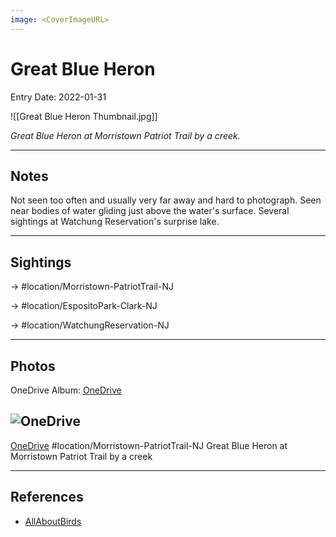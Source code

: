 ```yaml
---
image: <CoverImageURL>
---
```


# Great Blue Heron
Entry Date: 2022-01-31

![[Great Blue Heron Thumbnail.jpg]]

*Great Blue Heron at Morristown Patriot Trail by a creek.*

---------------------------------------------------------------
## Notes
Not seen too often and usually very far away and hard to photograph. Seen near bodies of water gliding just above the water's surface. Several sightings at Watchung Reservation's surprise lake.

---------------------------------------------------------------
## Sightings

-> #location/Morristown-PatriotTrail-NJ 

-> #location/EspositoPark-Clark-NJ

-> #location/WatchungReservation-NJ

---------------------------------------------------------------
## Photos
OneDrive Album: [OneDrive](https://1drv.ms/u/s!AvaIuMdCo_w-xlLSfPXFvwpXAjlu?e=pgOQJs)

## ![OneDrive](https://sat02pap001files.storage.live.com/y4mAoSBxfhUV7ZgX_QzmraQUtsvFtOasWRr3Hrbjn7z4J5t29lQCS8fwd7VEJpGS6hRguQVb6c3V3h4jOWrPKY27feTsz5CgpYnrTmu1BbeAjjNVehKlha5ePh7P58dCN-eZ0rOa3Mufm0HzMeZIIibpPqN3UqfgTHSTL4Eo0EOS8FNGyBJHtnrUkTH-NOCViil?encodeFailures=1&width=1339&height=893)
[OneDrive](https://1drv.ms/u/s!AvaIuMdCo_w-xlWE8Zcc7XJrdJ6U)
#location/Morristown-PatriotTrail-NJ 
Great Blue Heron at Morristown Patriot Trail by a creek

---------------------------------------------------------------
## References
- [AllAboutBirds](https://www.allaboutbirds.org/guide/Great_Blue_Heron/id)